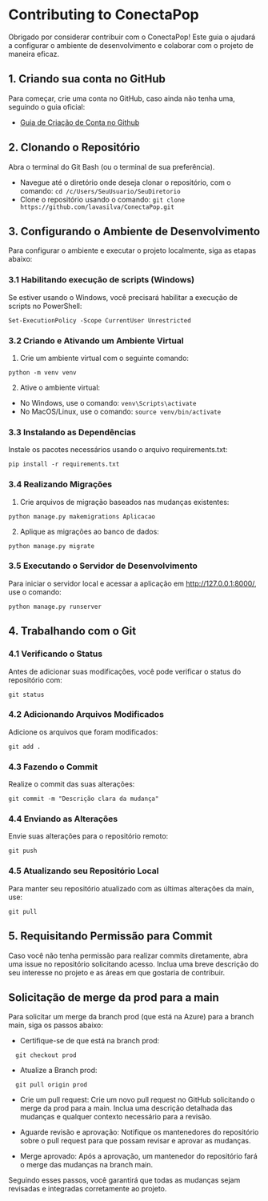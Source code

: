 # Contributing to ConectaPop

Obrigado por considerar contribuir com o ConectaPop! Este guia o ajudará a configurar o ambiente de desenvolvimento e colaborar com o projeto de maneira eficaz.

## 1. Criando sua conta no GitHub

Para começar, crie uma conta no GitHub, caso ainda não tenha uma, seguindo o guia oficial:

<ul>
  <li>
    <a href="https://docs.github.com/pt/get-started/start-your-journey/creating-an-account-on-github">Guia de Criação de Conta no Github</a>
  </li>
</ul>

## 2. Clonando o Repositório

Abra o terminal do Git Bash (ou o terminal de sua preferência).

<ul>
  <li>
    Navegue até o diretório onde deseja clonar o repositório, com o comando:
    <code>cd /c/Users/SeuUsuario/SeuDiretorio</code>
  </li>
  <li>
    Clone o repositório usando o comando:
    <code>git clone https://github.com/lavasilva/ConectaPop.git</code>
  </li>
</ul>

## 3. Configurando o Ambiente de Desenvolvimento

Para configurar o ambiente e executar o projeto localmente, siga as etapas abaixo:

### 3.1 Habilitando execução de scripts (Windows)

Se estiver usando o Windows, você precisará habilitar a execução de scripts no PowerShell:

<code>Set-ExecutionPolicy -Scope CurrentUser Unrestricted</code>

### 3.2 Criando e Ativando um Ambiente Virtual

1. Crie um ambiente virtual com o seguinte comando:

<code>python -m venv venv</code>

2. Ative o ambiente virtual:

<ul>
  <li>No Windows, use o comando:
    <code>venv\Scripts\activate</code>
  </li>
  <li>No MacOS/Linux, use o comando:
    <code>source venv/bin/activate</code>
  </li>
</ul>

### 3.3 Instalando as Dependências

Instale os pacotes necessários usando o arquivo requirements.txt:

<code>pip install -r requirements.txt</code>

### 3.4 Realizando Migrações

1. Crie arquivos de migração baseados nas mudanças existentes:

<code>python manage.py makemigrations Aplicacao</code>

2. Aplique as migrações ao banco de dados:

<code>python manage.py migrate</code>

### 3.5 Executando o Servidor de Desenvolvimento

Para iniciar o servidor local e acessar a aplicação em http://127.0.0.1:8000/, use o comando:

<code>python manage.py runserver</code>

## 4. Trabalhando com o Git

### 4.1 Verificando o Status

Antes de adicionar suas modificações, você pode verificar o status do repositório com:

<code>git status</code>

### 4.2 Adicionando Arquivos Modificados

Adicione os arquivos que foram modificados:

<code>git add .</code>

### 4.3 Fazendo o Commit

Realize o commit das suas alterações:

<code>git commit -m "Descrição clara da mudança"</code>

### 4.4 Enviando as Alterações

Envie suas alterações para o repositório remoto:

<code>git push</code>

### 4.5 Atualizando seu Repositório Local

Para manter seu repositório atualizado com as últimas alterações da main, use:

<code>git pull</code>

## 5. Requisitando Permissão para Commit

Caso você não tenha permissão para realizar commits diretamente, abra uma issue no repositório solicitando acesso. Inclua uma breve descrição do seu interesse no projeto e as áreas em que gostaria de contribuir.

## Solicitação de merge da prod para a main
Para solicitar um merge da branch prod (que está na Azure) para a branch main, siga os passos abaixo:

- Certifique-se de que está na branch prod:


<html lang="pt">

      git checkout prod

</html>

- Atualize a Branch prod:


<html lang="pt">

      git pull origin prod

</html>

- Crie um pull request:
Crie um novo pull request no GitHub solicitando o merge da prod para a main. Inclua uma descrição detalhada das mudanças e qualquer contexto necessário para a revisão.

- Aguarde revisão e aprovação:
Notifique os mantenedores do repositório sobre o pull request para que possam revisar e aprovar as mudanças.

- Merge aprovado:
Após a aprovação, um mantenedor do repositório fará o merge das mudanças na branch main.

Seguindo esses passos, você garantirá que todas as mudanças sejam revisadas e integradas corretamente ao projeto.

